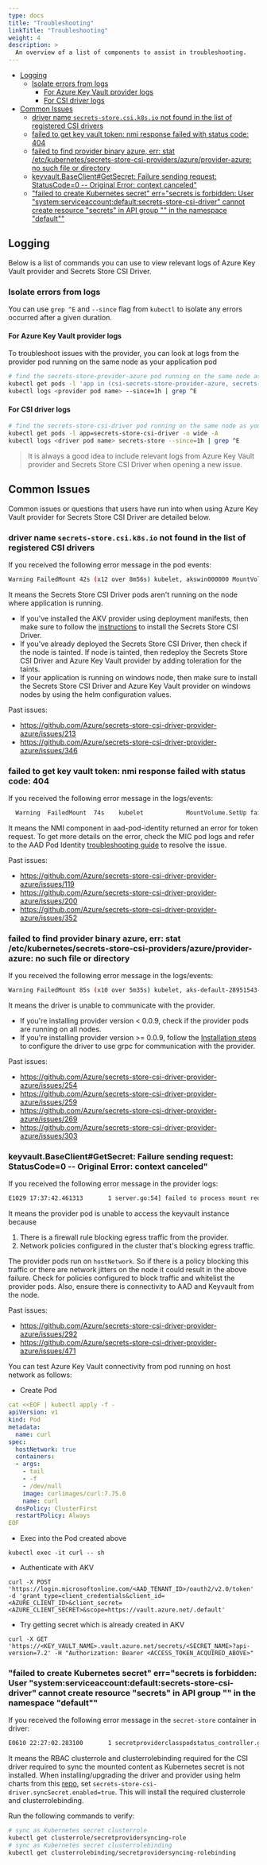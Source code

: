 ```yaml
---
type: docs
title: "Troubleshooting"
linkTitle: "Troubleshooting"
weight: 4
description: >
  An overview of a list of components to assist in troubleshooting.
---
```


- [Logging](#logging)
  - [Isolate errors from logs](#isolate-errors-from-logs)
    - [For Azure Key Vault provider logs](#for-azure-key-vault-provider-logs)
    - [For CSI driver logs](#for-csi-driver-logs)
- [Common Issues](#common-issues)
  - [driver name `secrets-store.csi.k8s.io` not found in the list of registered CSI drivers](#driver-name-secrets-storecsik8sio-not-found-in-the-list-of-registered-csi-drivers)
  - [failed to get key vault token: nmi response failed with status code: 404](#failed-to-get-key-vault-token-nmi-response-failed-with-status-code-404)
  - [failed to find provider binary azure, err: stat /etc/kubernetes/secrets-store-csi-providers/azure/provider-azure: no such file or directory](#failed-to-find-provider-binary-azure-err-stat-etckubernetessecrets-store-csi-providersazureprovider-azure-no-such-file-or-directory)
  - [keyvault.BaseClient#GetSecret: Failure sending request: StatusCode=0 -- Original Error: context canceled"](#keyvaultbaseclientgetsecret-failure-sending-request-statuscode0----original-error-context-canceled)
  - ["failed to create Kubernetes secret" err="secrets is forbidden: User \"system:serviceaccount:default:secrets-store-csi-driver\" cannot create resource \"secrets\" in API group \"\" in the namespace \"default\""](#failed-to-create-kubernetes-secret-errsecrets-is-forbidden-user-systemserviceaccountdefaultsecrets-store-csi-driver-cannot-create-resource-secrets-in-api-group--in-the-namespace-default)

## Logging

Below is a list of commands you can use to view relevant logs of Azure Key Vault provider and Secrets Store CSI Driver.

### Isolate errors from logs

You can use `grep ^E` and `--since` flag from `kubectl` to isolate any errors occurred after a given duration.

#### For Azure Key Vault provider logs

To troubleshoot issues with the provider, you can look at logs from the provider pod running on the same node as your application pod

```bash
# find the secrets-store-provider-azure pod running on the same node as your application pod
kubectl get pods -l 'app in (csi-secrets-store-provider-azure, secrets-store-provider-azure)' -o wide -A
kubectl logs <provider pod name> --since=1h | grep ^E
```

#### For CSI driver logs

```bash
# find the secrets-store-csi-driver pod running on the same node as your application pod
kubectl get pods -l app=secrets-store-csi-driver -o wide -A
kubectl logs <driver pod name> secrets-store --since=1h | grep ^E
```

> It is always a good idea to include relevant logs from Azure Key Vault provider and Secrets Store CSI Driver when opening a new issue.

## Common Issues

Common issues or questions that users have run into when using Azure Key Vault provider for Secrets Store CSI Driver are detailed below.

### driver name `secrets-store.csi.k8s.io` not found in the list of registered CSI drivers

If you received the following error message in the pod events:

```bash
Warning FailedMount 42s (x12 over 8m56s) kubelet, akswin000000 MountVolume.SetUp failed for volume "secrets-store01-inline" : kubernetes.io/csi: mounter.SetUpAt failed to get CSI client: driver name secrets-store.csi.k8s.io not found in the list of registered CSI drivers
```

It means the Secrets Store CSI Driver pods aren't running on the node where application is running.

- If you've installed the AKV provider using deployment manifests, then make sure to follow the [instructions](../getting-started/installation) to install the Secrets Store CSI Driver. 
- If you've already deployed the Secrets Store CSI Driver, then check if the node is tainted. If node is tainted, then redeploy the Secrets Store CSI Driver and Azure Key Vault provider by adding toleration for the taints.
- If your application is running on windows node, then make sure to install the Secrets Store CSI Driver and Azure Key Vault provider on windows nodes by using the helm configuration values.

Past issues:

- https://github.com/Azure/secrets-store-csi-driver-provider-azure/issues/213
- https://github.com/Azure/secrets-store-csi-driver-provider-azure/issues/346

### failed to get key vault token: nmi response failed with status code: 404

If you received the following error message in the logs/events:

```bash
  Warning  FailedMount  74s    kubelet            MountVolume.SetUp failed for volume "secrets-store-inline" : kubernetes.io/csi: mounter.SetupAt failed: rpc error: code = Unknown desc = failed to mount secrets store objects for pod default/test, err: rpc error: code = Unknown desc = failed to mount objects, error: failed to get keyvault client: failed to get key vault token: nmi response failed with status code: 404, err: <nil>
```

It means the NMI component in aad-pod-identity returned an error for token request. To get more details on the error, check the MIC pod logs and refer to the AAD Pod Identity [troubleshooting guide](https://azure.github.io/aad-pod-identity/docs/troubleshooting/) to resolve the issue.

Past issues:

- https://github.com/Azure/secrets-store-csi-driver-provider-azure/issues/119
- https://github.com/Azure/secrets-store-csi-driver-provider-azure/issues/200
- https://github.com/Azure/secrets-store-csi-driver-provider-azure/issues/352

### failed to find provider binary azure, err: stat /etc/kubernetes/secrets-store-csi-providers/azure/provider-azure: no such file or directory

If you received the following error message in the logs/events:

```bash
Warning FailedMount 85s (x10 over 5m35s) kubelet, aks-default-28951543-vmss000000 MountVolume.SetUp failed for volume "secrets-store01-inline" : kubernetes.io/csi: mounter.SetupAt failed: rpc error: code = Unknown desc = failed to mount secrets store objects for pod default/nginx-secrets-store-inline-user-msi, err: failed to find provider binary azure, err: stat /etc/kubernetes/secrets-store-csi-providers/azure/provider-azure: no such file or directory
```

It means the driver is unable to communicate with the provider.

- If you're installing provider version < 0.0.9, check if the provider pods are running on all nodes.
- If you're installing provider version >= 0.0.9, follow the [Installation steps](../getting-started/installation/#using-deployment-yamls) to configure the driver to use grpc for communication with the provider.

Past issues:

- https://github.com/Azure/secrets-store-csi-driver-provider-azure/issues/254
- https://github.com/Azure/secrets-store-csi-driver-provider-azure/issues/259
- https://github.com/Azure/secrets-store-csi-driver-provider-azure/issues/269
- https://github.com/Azure/secrets-store-csi-driver-provider-azure/issues/303

### keyvault.BaseClient#GetSecret: Failure sending request: StatusCode=0 -- Original Error: context canceled"

If you received the following error message in the provider logs:

```bash
E1029 17:37:42.461313       1 server.go:54] failed to process mount request, error: keyvault.BaseClient#GetSecret: Failure sending request: StatusCode=0 -- Original Error: context deadline exceeded
```

It means the provider pod is unable to access the keyvault instance because

1. There is a firewall rule blocking egress traffic from the provider.
2. Network policies configured in the cluster that's blocking egress traffic.

The provider pods run on `hostNetwork`. So if there is a policy blocking this traffic or there are network jitters on the node it could result in the above failure. Check for policies configured to block traffic and whitelist the provider pods. Also, ensure there is connectivity to AAD and Keyvault from the node.

Past issues:

- https://github.com/Azure/secrets-store-csi-driver-provider-azure/issues/292
- https://github.com/Azure/secrets-store-csi-driver-provider-azure/issues/471

You can test Azure Key Vault connectivity from pod running on host network as follows:
- Create Pod
```yaml
cat <<EOF | kubectl apply -f -
apiVersion: v1
kind: Pod
metadata:
  name: curl
spec:
  hostNetwork: true
  containers:
  - args:
    - tail
    - -f
    - /dev/null
    image: curlimages/curl:7.75.0
    name: curl
  dnsPolicy: ClusterFirst
  restartPolicy: Always
EOF
```
- Exec into the Pod created above
```
kubectl exec -it curl -- sh
```
- Authenticate with AKV
```
curl -X POST 'https://login.microsoftonline.com/<AAD_TENANT_ID>/oauth2/v2.0/token' -d 'grant_type=client_credentials&client_id=<AZURE_CLIENT_ID>&client_secret=<AZURE_CLIENT_SECRET>&scope=https://vault.azure.net/.default'
```
- Try getting secret which is already created in AKV
```
curl -X GET 'https://<KEY_VAULT_NAME>.vault.azure.net/secrets/<SECRET_NAME>?api-version=7.2' -H "Authorization: Bearer <ACCESS_TOKEN_ACQUIRED_ABOVE>"
``` 

### "failed to create Kubernetes secret" err="secrets is forbidden: User \"system:serviceaccount:default:secrets-store-csi-driver\" cannot create resource \"secrets\" in API group \"\" in the namespace \"default\""

If you received the following error message in the `secret-store` container in driver:

```bash
E0610 22:27:02.283100       1 secretproviderclasspodstatus_controller.go:325] "failed to create Kubernetes secret" err="secrets is forbidden: User \"system:serviceaccount:default:secrets-store-csi-driver\" cannot create resource \"secrets\" in API group \"\" in the namespace \"default\"" spc="default/azure-linux" pod="default/busybox-linux-5f479855f7-jvfw4" secret="default/dockerconfig" spcps="default/busybox-linux-5f479855f7-jvfw4-default-azure-linux"
```

It means the RBAC clusterrole and clusterrolebinding required for the CSI driver required to sync the mounted content as Kubernetes secret is not installed. When installing/upgrading the driver and provider using helm charts from this [repo](https://github.com/Azure/secrets-store-csi-driver-provider-azure/tree/master/charts/csi-secrets-store-provider-azure), set `secrets-store-csi-driver.syncSecret.enabled=true`. This will install the required clusterrole and clusterrolebinding.

Run the following commands to verify:

```bash
# sync as Kubernetes secret clusterrole
kubectl get clusterrole/secretprovidersyncing-role
# sync as Kubernetes secret clusterrolebinding
kubectl get clusterrolebinding/secretprovidersyncing-rolebinding
```
